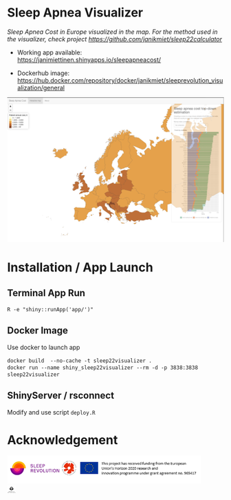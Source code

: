 # Sleep Apnea Visualizer

*Sleep Apnea Cost in Europe visualized in the map. For the method used in the visualizer, check project <https://github.com/janikmiet/sleep22calculator>*

- Working app available: <https://janimiettinen.shinyapps.io/sleepapneacost/>
 
- Dockerhub image: <https://hub.docker.com/repository/docker/janikmiet/sleeprevolution_visualization/general>

![](visualizer.png)


# Installation / App Launch

## Terminal App Run

```
R -e "shiny::runApp('app/')"
```


## Docker Image

Use docker to launch app

```
docker build  --no-cache -t sleep22visualizer . 
docker run --name shiny_sleep22visualizer --rm -d -p 3838:3838 sleep22visualizer
```

## ShinyServer / rsconnect

Modify and use script `deploy.R`



# Acknowledgement

![](app/img/alllogos.png) 
<br>
<img src="app/img/uef.png" style="width:4.0%" />
